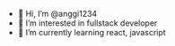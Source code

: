 - 👋 Hi, I’m @anggi1234
- 👀 I’m interested in fullstack developer
- 🌱 I’m currently learning react, javascript
<!---
anggi1234/anggi1234 is a ✨ special ✨ repository because its `README.md` (this file) appears on your GitHub profile.
You can click the Preview link to take a look at your changes.
--->
